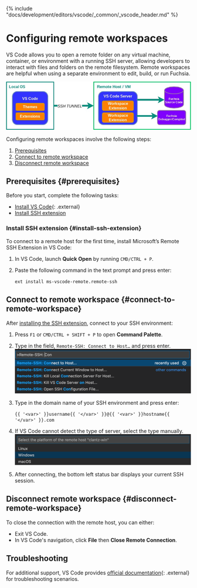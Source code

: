 {% include "docs/development/editors/vscode/_common/_vscode_header.md" %}

# Configuring remote workspaces

VS Code allows you to open a remote folder on any virtual machine, container,
or environment with a running SSH server, allowing developers to interact
with files and folders on the remote filesystem. Remote workspaces are
helpful when using a separate environment to edit, build, or run Fuchsia.

<img class="vscode-image vscode-image-center"
     alt="This diagram shows the difference between your local VS Code and
     SSH environment. VS Code uses an SSH tunnel to communicate with your
     external environment where you can work on Fuchsia."
     src="images/remote-workspaces/ssh-diagram.jpg"/>

Configuring remote workspaces involve the following steps:

1. [Prerequisites](#prerequisites)
1. [Connect to remote workspace](#connect-to-remote-workspace)
1. [Disconnect remote workspace](#disconnect-remote-workspace)

## Prerequisites {#prerequisites}

Before you start, complete the following tasks:

* [Install VS Code][install-vscode]{: .external}
* [Install SSH extension](#install-ssh-extension)

### Install SSH extension {#install-ssh-extension}

To connect to a remote host for the first time, install Microsoft’s Remote SSH
Extension in VS Code:

1. In VS Code, launch **Quick Open** by running `CMD/CTRL + P`.
1. Paste the following command in the text prompt and press enter:

   ```posix-terminal
   ext install ms-vscode-remote.remote-ssh
   ```

## Connect to remote workspace {#connect-to-remote-workspace}

After [installing the SSH extension](#install-ssh-extension), connect to your
SSH environment:

1. Press `F1` or `CMD/CTRL + SHIFT + P` to open **Command Palette**.
1. Type in the field, `Remote-SSH: Connect to Host…` and press enter.
   <img class="vscode-image"
        alt="This figure shows the command palette field in VS Code. The field
        contains the text Remote-SSH."
        src="images/remote-workspaces/command-palette.png"/>
1. Type in the domain name of your SSH environment and press enter:

   ```none
   {{ '<var>' }}username{{ '</var>' }}@{{ '<var>' }}hostname{{ '</var>' }}.com
   ```

1. If VS Code cannot detect the type of server, select the type manually.
   <img class="vscode-image"
        alt="This figure shows a dropdown menu in VS Code to select the type of
        server. The options include Windows, Linux, and macOS."
        src="images/remote-workspaces/select-platform.png"/>
1. After connecting, the bottom left status bar displays your current SSH session.

## Disconnect remote workspace {#disconnect-remote-workspace}

To close the connection with the remote host, you can either:

* Exit VS Code.
* In VS Code's navigation, click **File** then **Close Remote Connection**.

## Troubleshooting

For additional support, VS Code provides [official documentation][troubleshoot-vscode]{: .external}
for troubleshooting scenarios.

<!-- Reference links -->

[install-vscode]: https://code.visualstudio.com/docs/setup/setup-overview
[troubleshoot-vscode]: https://code.visualstudio.com/docs/remote/ssh#_connect-to-a-remote-host